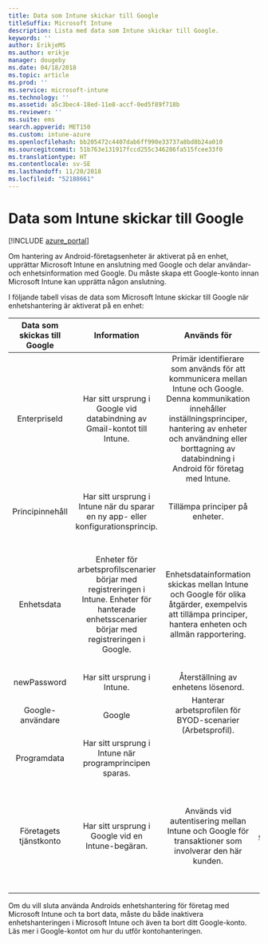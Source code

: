 ```yaml
---
title: Data som Intune skickar till Google
titleSuffix: Microsoft Intune
description: Lista med data som Intune skickar till Google.
keywords: ''
author: ErikjeMS
ms.author: erikje
manager: dougeby
ms.date: 04/18/2018
ms.topic: article
ms.prod: ''
ms.service: microsoft-intune
ms.technology: ''
ms.assetid: a5c3bec4-18ed-11e8-accf-0ed5f89f718b
ms.reviewer: ''
ms.suite: ems
search.appverid: MET150
ms.custom: intune-azure
ms.openlocfilehash: bb205472c4407dab6ff990e33737a8bd8b24a010
ms.sourcegitcommit: 51b763e131917fccd255c346286fa515fcee33f0
ms.translationtype: HT
ms.contentlocale: sv-SE
ms.lasthandoff: 11/20/2018
ms.locfileid: "52188661"
---
```

# <a name="data-intune-sends-to-google"></a>Data som Intune skickar till Google

[!INCLUDE [azure_portal](./includes/azure_portal.md)]

Om hantering av Android-företagsenheter är aktiverat på en enhet, upprättar Microsoft Intune en anslutning med Google och delar användar- och enhetsinformation med Google. Du måste skapa ett Google-konto innan Microsoft Intune kan upprätta någon anslutning.

I följande tabell visas de data som Microsoft Intune skickar till Google när enhetshantering är aktiverat på en enhet:


| Data som skickas till Google | Information | Används för | Exempel |
|:---:|:---:|:---:|:---:|
| EnterpriseId | Har sitt ursprung i Google vid databindning av Gmail-kontot till Intune. | Primär identifierare som används för att kommunicera mellan Intune och Google.  Denna kommunikation innehåller inställningsprinciper, hantering av enheter och användning eller borttagning av databindning i Android för företag med Intune. | Unik identifierare, exempel på format: LC04eik8a6 |
| Principinnehåll | Har sitt ursprung i Intune när du sparar en ny app- eller konfigurationsprincip. | Tillämpa principer på enheter. | Detta är en samling med alla konfigurerade inställningar för en program- eller konfigurationsprincip. Den kan innehålla kundinformation som anges som en del av en princip, till exempel nätverksnamn, programnamn och appspecifika inställningar. |
| Enhetsdata | Enheter för arbetsprofilscenarier börjar med registreringen i Intune. Enheter för hanterade enhetsscenarier börjar med registreringen i Google. | Enhetsdatainformation skickas mellan Intune och Google för olika åtgärder, exempelvis att tillämpa principer, hantera enheten och allmän rapportering. | **Unik identifierare som motsvarar enhetsnamnet.** Exempel: enterprises/LC04ebru7b/devices/3592d971168f9ae4<br>**Unik identifierare som motsvarar användarnamnet.** Exempel: Enterprises/LC04ebru7b/users/116838519924207449711<br>**Enhetstillstånd.** Exempel: Aktiv, inaktiverad, etablering.<br>**Kompatibilitetstillstånd.** Exempel: Inställningen stöds inte, obligatoriska appar saknas<br>**Programvaruinformation.** Exempel: programvaruversioner och korrigeringsnivå.<br>**Nätverksinformation.** Exempel: IMEI, MEID, WifiMacAddress<br>**Enhetsinställningar.** Exempel: Information om krypteringsnivåer och om enheten tillåter okända appar.<br> Nedan visas ett exempel på ett JSON-meddelande. |
| newPassword | Har sitt ursprung i Intune. | Återställning av enhetens lösenord. | Sträng som motsvarar nytt lösenord. |
| Google-användare | Google | Hanterar arbetsprofilen för BYOD-scenarier (Arbetsprofil). | Unik identifierare som motsvarar det länkade Gmail-kontot. Exempel: 114223373813435875042 |
| Programdata | Har sitt ursprung i Intune när programprincipen sparas. |  | Programmets namnsträng. Exempel: app:com.microsoft.windowsintune.companyportal |
| Företagets tjänstkonto | Har sitt ursprung i Google vid en Intune-begäran. | Används vid autentisering mellan Intune och Google för transaktioner som involverar den här kunden. | Det finns flera delar:<br> **Företags-ID**: Beskrevs tidigare.<br>**UPN**: Genererad UPN som används vid autentisering för kunds räkning.<br>Exempel: w49d77900526190e26708c31c9e8a0@pfwp-commicrosoftonedfmdm2.google.com.iam.gserviceaccount.com<br>**Nyckel**: Base64-kodad blob som används i autentiseringsbegäranden och lagras krypterad i tjänsten. Blobben ser ut så här:<br> Unik identifierare som motsvarar kundnyckeln<br>Exempel: a70d4d53eefbd781ce7ad6a6495c65eb15e74f1f |


Om du vill sluta använda Androids enhetshantering för företag med Microsoft Intune och ta bort data, måste du både inaktivera enhetshanteringen i Microsoft Intune och även ta bort ditt Google-konto. Läs mer i Google-kontot om hur du utför kontohanteringen.


